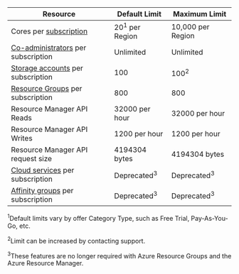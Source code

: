 Resource|Default Limit|Maximum Limit
---|---|---
Cores per [subscription](http://msdn.microsoft.com/library/azure/hh531793.aspx)|20<sup>1</sup> per Region|10,000 per Region
[Co-administrators](http://msdn.microsoft.com/library/azure/gg456328.aspx) per subscription|Unlimited|Unlimited
[Storage accounts](/documentation/articles/storage-create-storage-account) per subscription|100|100<sup>2</sup>
[Resource Groups](/documentation/articles/resource-group-overview) per subscription|800|800
Resource Manager API Reads|32000 per hour|32000 per hour
Resource Manager API Writes|1200 per hour|1200 per hour
Resource Manager API request size|4194304 bytes|4194304 bytes
[Cloud services](/documentation/articles/cloud-services-what-is) per subscription|Deprecated<sup>3</sup>|Deprecated<sup>3</sup>
[Affinity groups](/documentation/articles/virtual-networks-migrate-to-regional-vnet) per subscription|Deprecated<sup>3</sup>|Deprecated<sup>3</sup>

<sup>1</sup>Default limits vary by offer Category Type, such as Free Trial, Pay-As-You-Go,  etc.

<sup>2</sup>Limit can be increased by contacting support.

<sup>3</sup>These features are no longer required with Azure Resource Groups and the Azure Resource Manager.
